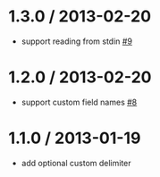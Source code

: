 1.3.0 / 2013-02-20
==================

 * support reading from stdin [#9](https://github.com/zeMirco/json2csv/pull/9)

1.2.0 / 2013-02-20
==================

 * support custom field names [#8](https://github.com/zeMirco/json2csv/pull/8)

1.1.0 / 2013-01-19
==================

 * add optional custom delimiter
